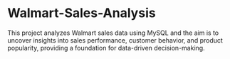 # Walmart-Sales-Analysis
 This project analyzes Walmart sales data using MySQL and the aim is to uncover insights into sales performance, customer behavior, and product popularity, providing a foundation for data-driven decision-making. 
